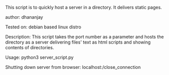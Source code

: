 This script is to quickly host a server in a directory. It delivers static pages.

author: dhananjay

Tested on: debian based linux distro

Description: This script takes the port number as a parameter and hosts the directory as a server delivering files' text as html scripts and showing contents of directories.

Usage: python3 server_script.py <port number>

Shutting down server from browser:
localhost:<port number>/close_connection
